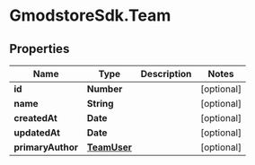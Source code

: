 # GmodstoreSdk.Team

## Properties

Name | Type | Description | Notes
------------ | ------------- | ------------- | -------------
**id** | **Number** |  | [optional] 
**name** | **String** |  | [optional] 
**createdAt** | **Date** |  | [optional] 
**updatedAt** | **Date** |  | [optional] 
**primaryAuthor** | [**TeamUser**](TeamUser.md) |  | [optional] 


